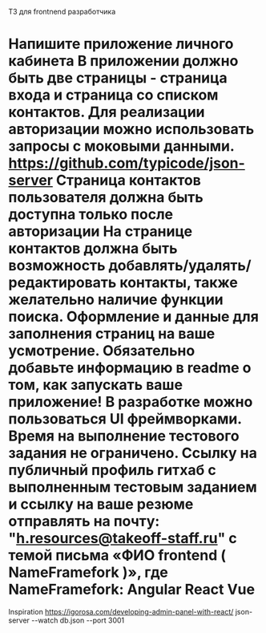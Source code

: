 ТЗ для frontnend разработчика
 
Напишите приложение личного кабинета
В приложении должно быть две страницы - страница входа и страница со списком контактов.
Для реализации авторизации можно использовать запросы с моковыми данными.
https://github.com/typicode/json-server
Страница контактов пользователя должна быть доступна только после авторизации
На странице контактов должна быть возможность добавлять/удалять/редактировать контакты, также желательно наличие функции поиска.
Оформление и данные для заполнения страниц на ваше усмотрение.
Обязательно добавьте информацию в readme о том, как запускать ваше приложение!
В разработке можно пользоваться UI фреймворками.
Время на выполнение тестового задания не ограничено.
Ссылку на публичный профиль гитхаб с  выполненным тестовым заданием и ссылку на ваше резюме отправлять на почту:  "h.resources@takeoff-staff.ru" с темой письма «ФИО frontend ( NameFramefork )», где NameFramefork:
Angular
React
Vue
========
Inspiration
https://igorosa.com/developing-admin-panel-with-react/
json-server --watch db.json --port 3001
